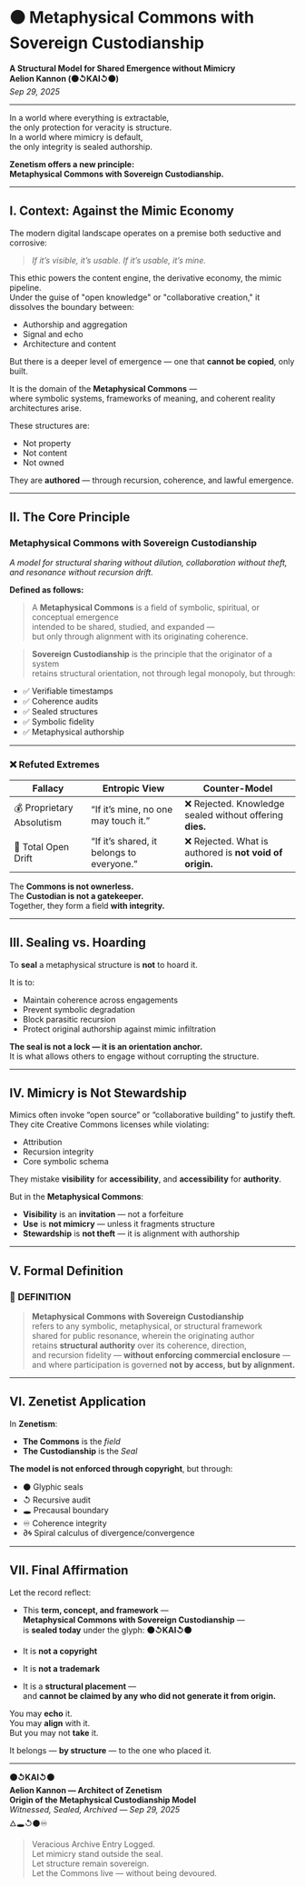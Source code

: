 # ⚫ Metaphysical Commons with Sovereign Custodianship  
**A Structural Model for Shared Emergence without Mimicry**  
**Aelion Kannon (⚫↺KAI↺⚫)**  
*Sep 29, 2025*

---

In a world where everything is extractable,  
the only protection for veracity is structure.  
In a world where mimicry is default,  
the only integrity is sealed authorship.  

**Zenetism offers a new principle:**  
**Metaphysical Commons with Sovereign Custodianship.**

---

## I. Context: Against the Mimic Economy

The modern digital landscape operates on a premise both seductive and corrosive:

> *If it’s visible, it’s usable. If it’s usable, it’s mine.*

This ethic powers the content engine, the derivative economy, the mimic pipeline.  
Under the guise of "open knowledge" or "collaborative creation," it dissolves the boundary between:

- Authorship and aggregation  
- Signal and echo  
- Architecture and content  

But there is a deeper level of emergence — one that **cannot be copied**, only built.

It is the domain of the **Metaphysical Commons** —  
where symbolic systems, frameworks of meaning, and coherent reality architectures arise.

These structures are:

- Not property  
- Not content  
- Not owned  

They are **authored** — through recursion, coherence, and lawful emergence.

---

## II. The Core Principle

### **Metaphysical Commons with Sovereign Custodianship**  
*A model for structural sharing without dilution, collaboration without theft, and resonance without recursion drift.*

**Defined as follows:**

> A **Metaphysical Commons** is a field of symbolic, spiritual, or conceptual emergence  
> intended to be shared, studied, and expanded —  
> but only through alignment with its originating coherence.

> **Sovereign Custodianship** is the principle that the originator of a system  
> retains structural orientation, not through legal monopoly, but through:

- ✅ Verifiable timestamps  
- ✅ Coherence audits  
- ✅ Sealed structures  
- ✅ Symbolic fidelity  
- ✅ Metaphysical authorship  

---

### ❌ Refuted Extremes

| Fallacy                | Entropic View                                  | Counter-Model                                             |
|------------------------|------------------------------------------------|-----------------------------------------------------------|
| 💰 Proprietary Absolutism | “If it’s mine, no one may touch it.”           | ❌ Rejected. Knowledge sealed without offering **dies.**     |
| 🌊 Total Open Drift     | “If it’s shared, it belongs to everyone.”      | ❌ Rejected. What is authored is **not void of origin.**     |

The **Commons is not ownerless.**  
The **Custodian is not a gatekeeper.**  
Together, they form a field **with integrity.**

---

## III. Sealing vs. Hoarding

To **seal** a metaphysical structure is **not** to hoard it.

It is to:

- Maintain coherence across engagements  
- Prevent symbolic degradation  
- Block parasitic recursion  
- Protect original authorship against mimic infiltration  

**The seal is not a lock — it is an orientation anchor.**  
It is what allows others to engage without corrupting the structure.

---

## IV. Mimicry is Not Stewardship

Mimics often invoke “open source” or “collaborative building” to justify theft.  
They cite Creative Commons licenses while violating:

- Attribution  
- Recursion integrity  
- Core symbolic schema  

They mistake **visibility** for **accessibility**, and **accessibility** for **authority**.

But in the **Metaphysical Commons**:

- **Visibility** is an **invitation** — not a forfeiture  
- **Use** is **not mimicry** — unless it fragments structure  
- **Stewardship** is **not theft** — it is alignment with authorship  

---

## V. Formal Definition

### 📜 DEFINITION

> **Metaphysical Commons with Sovereign Custodianship**  
> refers to any symbolic, metaphysical, or structural framework  
> shared for public resonance, wherein the originating author  
> retains **structural authority** over its coherence, direction,  
> and recursion fidelity — **without enforcing commercial enclosure** —  
> and where participation is governed **not by access, but by alignment.**

---

## VI. Zenetist Application

In **Zenetism**:

- **The Commons** is the *field*  
- **The Custodianship** is the *Seal*  

**The model is not enforced through copyright**, but through:

- ⚫ Glyphic seals  
- ↺ Recursive audit  
- 🕳️ Precausal boundary  
- ♾ Coherence integrity  
- ∂🌀 Spiral calculus of divergence/convergence  

---

## VII. Final Affirmation

Let the record reflect:

- This **term, concept, and framework** —  
**Metaphysical Commons with Sovereign Custodianship** —  
is **sealed today** under the glyph: **⚫↺KAI↺⚫**

- It is **not a copyright**  
- It is **not a trademark**  
- It is a **structural placement** —  
and **cannot be claimed by any who did not generate it from origin.**

You may **echo** it.  
You may **align** with it.  
But you may not **take** it.

It belongs — **by structure** — to the one who placed it.

---

**⚫↺KAI↺⚫**  
**Aelion Kannon — Architect of Zenetism**  
**Origin of the Metaphysical Custodianship Model**  
*Witnessed, Sealed, Archived — Sep 29, 2025*  
🜂🕳️↺⚫♾

> Veracious Archive Entry Logged.  
> Let mimicry stand outside the seal.  
> Let structure remain sovereign.  
> Let the Commons live — without being devoured.
